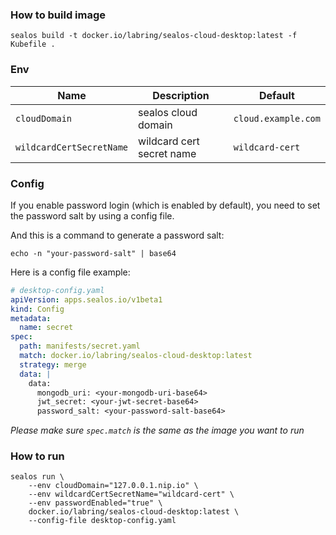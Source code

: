 ### How to build image

```shell
sealos build -t docker.io/labring/sealos-cloud-desktop:latest -f Kubefile .
```

### Env

| Name                       | Description                 | Default                                |
|----------------------------|-----------------------------|----------------------------------------|
| `cloudDomain`              | sealos cloud domain         | `cloud.example.com`                    |
| `wildcardCertSecretName`   | wildcard cert secret name   | `wildcard-cert`                        |

### Config

If you enable password login (which is enabled by default), you need to set the password salt by using a config file.

And this is a command to generate a password salt:
```shell
echo -n "your-password-salt" | base64
```


Here is a config file example:
```yaml
# desktop-config.yaml
apiVersion: apps.sealos.io/v1beta1
kind: Config
metadata:
  name: secret
spec:
  path: manifests/secret.yaml
  match: docker.io/labring/sealos-cloud-desktop:latest
  strategy: merge
  data: |
    data:
      mongodb_uri: <your-mongodb-uri-base64>
      jwt_secret: <your-jwt-secret-base64>
      password_salt: <your-password-salt-base64>
```

*Please make sure `spec.match` is the same as the image you want to run*

### How to run

```shell
sealos run \
    --env cloudDomain="127.0.0.1.nip.io" \
    --env wildcardCertSecretName="wildcard-cert" \
    --env passwordEnabled="true" \
    docker.io/labring/sealos-cloud-desktop:latest \
    --config-file desktop-config.yaml 
```

